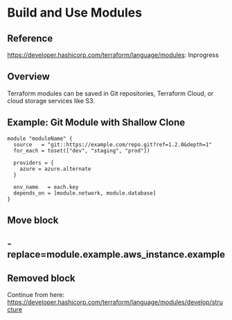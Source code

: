 # Build and Use Modules

## Reference

https://developer.hashicorp.com/terraform/language/modules: Inprogress

## Overview

Terraform modules can be saved in Git repositories, Terraform Cloud, or cloud storage services like S3.

## Example: Git Module with Shallow Clone

```hcl
module "moduleName" {
  source   = "git::https://example.com/repo.git?ref=1.2.0&depth=1"
  for_each = toset(["dev", "staging", "prod"])

  providers = {
    azure = azure.alternate
  }

  env_name   = each.key
  depends_on = [module.network, module.database]
}
```

## Move block

## -replace=module.example.aws_instance.example

## Removed block

Continue from here: https://developer.hashicorp.com/terraform/language/modules/develop/structure
